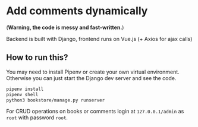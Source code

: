 # Add comments dynamically
(**Warning, the code is messy and fast-written.**)

Backend is built with Django, frontend runs on Vue.js (+ Axios for ajax calls)

## How to run this?
You may need to install Pipenv or create your own virtual environment. Otherwise you can 
just start the Django dev server and see the code.
```bash
pipenv install
pipenv shell
python3 bookstore/manage.py runserver
```

For CRUD operations on books or comments login at `127.0.0.1/admin` as `root` with password `root`.

